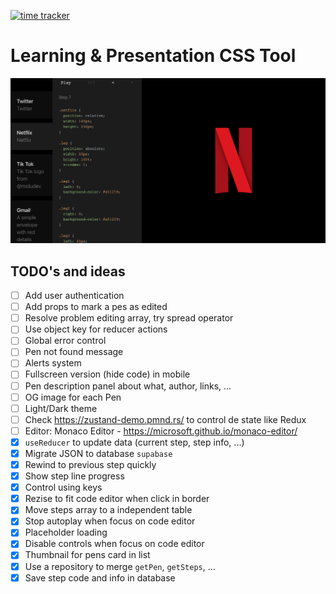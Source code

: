 [![time tracker](https://wakatime.com/badge/github/manumorante/css.learn.svg)](https://wakatime.com/badge/github/manumorante/css.learn)

# Learning & Presentation CSS Tool

![](public/csspen_og.png)

## TODO's and ideas

- [ ] Add user authentication
- [ ] Add props to mark a pes as edited
- [ ] Resolve problem editing array, try spread operator
- [ ] Use object key for reducer actions
- [ ] Global error control
- [ ] Pen not found message
- [ ] Alerts system
- [ ] Fullscreen version (hide code) in mobile
- [ ] Pen description panel about what, author, links, ...
- [ ] OG image for each Pen
- [ ] Light/Dark theme
- [ ] Check https://zustand-demo.pmnd.rs/ to control de state like Redux
- [ ] Editor: Monaco Editor - https://microsoft.github.io/monaco-editor/
- [x] `useReducer` to update data (current step, step info, ...)
- [x] Migrate JSON to database `supabase`
- [x] Rewind to previous step quickly
- [x] Show step line progress
- [x] Control using keys
- [x] Rezise to fit code editor when click in border
- [x] Move steps array to a independent table
- [x] Stop autoplay when focus on code editor
- [x] Placeholder loading
- [x] Disable controls when focus on code editor
- [x] Thumbnail for pens card in list
- [x] Use a repository to merge `getPen`, `getSteps`, ...
- [x] Save step code and info in database
